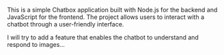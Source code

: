 This is a simple Chatbox application built with Node.js for the backend and JavaScript for the frontend. The project allows users to interact with a chatbot through a user-friendly interface.

I will try to add a feature that enables the chatbot to understand and respond to images...

